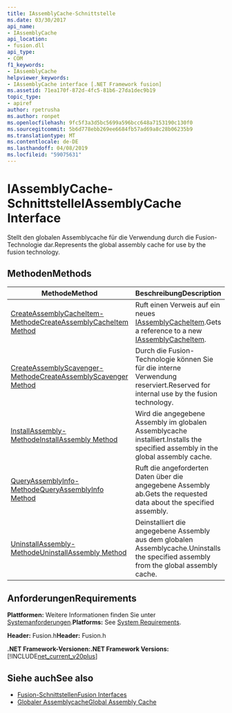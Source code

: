 ```yaml
---
title: IAssemblyCache-Schnittstelle
ms.date: 03/30/2017
api_name:
- IAssemblyCache
api_location:
- fusion.dll
api_type:
- COM
f1_keywords:
- IAssemblyCache
helpviewer_keywords:
- IAssemblyCache interface [.NET Framework fusion]
ms.assetid: 71ea170f-872d-4fc5-81b6-27da1dec9b19
topic_type:
- apiref
author: rpetrusha
ms.author: ronpet
ms.openlocfilehash: 9fc5f3a3d5bc5699a596bcc648a7153190c130f0
ms.sourcegitcommit: 5b6d778ebb269ee6684fb57ad69a8c28b06235b9
ms.translationtype: MT
ms.contentlocale: de-DE
ms.lasthandoff: 04/08/2019
ms.locfileid: "59075631"
---
```

# <a name="iassemblycache-interface"></a><span data-ttu-id="49534-102">IAssemblyCache-Schnittstelle</span><span class="sxs-lookup"><span data-stu-id="49534-102">IAssemblyCache Interface</span></span>
<span data-ttu-id="49534-103">Stellt den globalen Assemblycache für die Verwendung durch die Fusion-Technologie dar.</span><span class="sxs-lookup"><span data-stu-id="49534-103">Represents the global assembly cache for use by the fusion technology.</span></span>  
  
## <a name="methods"></a><span data-ttu-id="49534-104">Methoden</span><span class="sxs-lookup"><span data-stu-id="49534-104">Methods</span></span>  
  
|<span data-ttu-id="49534-105">Methode</span><span class="sxs-lookup"><span data-stu-id="49534-105">Method</span></span>|<span data-ttu-id="49534-106">Beschreibung</span><span class="sxs-lookup"><span data-stu-id="49534-106">Description</span></span>|  
|------------|-----------------|  
|[<span data-ttu-id="49534-107">CreateAssemblyCacheItem-Methode</span><span class="sxs-lookup"><span data-stu-id="49534-107">CreateAssemblyCacheItem Method</span></span>](../../../../docs/framework/unmanaged-api/fusion/iassemblycache-createassemblycacheitem-method.md)|<span data-ttu-id="49534-108">Ruft einen Verweis auf ein neues [IAssemblyCacheItem](../../../../docs/framework/unmanaged-api/fusion/iassemblycacheitem-interface.md).</span><span class="sxs-lookup"><span data-stu-id="49534-108">Gets a reference to a new [IAssemblyCacheItem](../../../../docs/framework/unmanaged-api/fusion/iassemblycacheitem-interface.md).</span></span>|  
|[<span data-ttu-id="49534-109">CreateAssemblyScavenger-Methode</span><span class="sxs-lookup"><span data-stu-id="49534-109">CreateAssemblyScavenger Method</span></span>](../../../../docs/framework/unmanaged-api/fusion/iassemblycache-createassemblyscavenger-method.md)|<span data-ttu-id="49534-110">Durch die Fusion-Technologie können Sie für die interne Verwendung reserviert.</span><span class="sxs-lookup"><span data-stu-id="49534-110">Reserved for internal use by the fusion technology.</span></span>|  
|[<span data-ttu-id="49534-111">InstallAssembly-Methode</span><span class="sxs-lookup"><span data-stu-id="49534-111">InstallAssembly Method</span></span>](../../../../docs/framework/unmanaged-api/fusion/iassemblycache-installassembly-method.md)|<span data-ttu-id="49534-112">Wird die angegebene Assembly im globalen Assemblycache installiert.</span><span class="sxs-lookup"><span data-stu-id="49534-112">Installs the specified assembly in the global assembly cache.</span></span>|  
|[<span data-ttu-id="49534-113">QueryAssemblyInfo-Methode</span><span class="sxs-lookup"><span data-stu-id="49534-113">QueryAssemblyInfo Method</span></span>](../../../../docs/framework/unmanaged-api/fusion/iassemblycache-queryassemblyinfo-method.md)|<span data-ttu-id="49534-114">Ruft die angeforderten Daten über die angegebene Assembly ab.</span><span class="sxs-lookup"><span data-stu-id="49534-114">Gets the requested data about the specified assembly.</span></span>|  
|[<span data-ttu-id="49534-115">UninstallAssembly-Methode</span><span class="sxs-lookup"><span data-stu-id="49534-115">UninstallAssembly Method</span></span>](../../../../docs/framework/unmanaged-api/fusion/iassemblycache-uninstallassembly-method.md)|<span data-ttu-id="49534-116">Deinstalliert die angegebene Assembly aus dem globalen Assemblycache.</span><span class="sxs-lookup"><span data-stu-id="49534-116">Uninstalls the specified assembly from the global assembly cache.</span></span>|  
  
## <a name="requirements"></a><span data-ttu-id="49534-117">Anforderungen</span><span class="sxs-lookup"><span data-stu-id="49534-117">Requirements</span></span>  
 <span data-ttu-id="49534-118">**Plattformen:** Weitere Informationen finden Sie unter [Systemanforderungen](../../../../docs/framework/get-started/system-requirements.md).</span><span class="sxs-lookup"><span data-stu-id="49534-118">**Platforms:** See [System Requirements](../../../../docs/framework/get-started/system-requirements.md).</span></span>  
  
 <span data-ttu-id="49534-119">**Header:** Fusion.h</span><span class="sxs-lookup"><span data-stu-id="49534-119">**Header:** Fusion.h</span></span>  
  
 **<span data-ttu-id="49534-120">.NET Framework-Versionen:</span><span class="sxs-lookup"><span data-stu-id="49534-120">.NET Framework Versions:</span></span>** [!INCLUDE[net_current_v20plus](../../../../includes/net-current-v20plus-md.md)]  
  
## <a name="see-also"></a><span data-ttu-id="49534-121">Siehe auch</span><span class="sxs-lookup"><span data-stu-id="49534-121">See also</span></span>

- [<span data-ttu-id="49534-122">Fusion-Schnittstellen</span><span class="sxs-lookup"><span data-stu-id="49534-122">Fusion Interfaces</span></span>](../../../../docs/framework/unmanaged-api/fusion/fusion-interfaces.md)
- [<span data-ttu-id="49534-123">Globaler Assemblycache</span><span class="sxs-lookup"><span data-stu-id="49534-123">Global Assembly Cache</span></span>](../../../../docs/framework/app-domains/gac.md)
